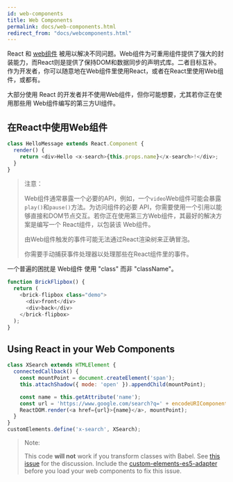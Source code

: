 ```yaml
---
id: web-components
title: Web Components
permalink: docs/web-components.html
redirect_from: "docs/webcomponents.html"
---
```


React 和 [web组件](https://developer.mozilla.org/en-US/docs/Web/Web_Components) 被用以解决不同问题。Web组件为可重用组件提供了强大的封装能力，而React则是提供了保持DOM和数据同步的声明式库。二者目标互补。作为开发者，你可以随意地在Web组件里使用React，或者在React里使用Web组件，或都有。

大部分使用 React 的开发者并不使用Web组件，但你可能想要，尤其若你正在使用那些用 Web组件编写的第三方UI组件。

## 在React中使用Web组件

```javascript
class HelloMessage extends React.Component {
  render() {
    return <div>Hello <x-search>{this.props.name}</x-search>!</div>;
  }
}
```

>注意：
>
> Web组件通常暴露一个必要的API，例如，一个`video`Web组件可能会暴露`play()`和`pause()`方法。为访问组件的必要 API，你需要使用一个引用以能够直接和DOM节点交互。若你正在使用第三方Web组件，其最好的解决方案是编写一个 React组件，以包装该 Web组件。
>
> 由Web组件触发的事件可能无法通过React渲染树来正确冒泡。
>
> 你需要手动捕获事件处理器以处理那些在React组件里的事件。 

一个普遍的困扰是 Web组件 使用 "class" 而非 "className"。

```javascript
function BrickFlipbox() {
  return (
    <brick-flipbox class="demo">
      <div>front</div>
      <div>back</div>
    </brick-flipbox>
  );
}
```

## Using React in your Web Components

```javascript
class XSearch extends HTMLElement {
  connectedCallback() {
    const mountPoint = document.createElement('span');
    this.attachShadow({ mode: 'open' }).appendChild(mountPoint);

    const name = this.getAttribute('name');
    const url = 'https://www.google.com/search?q=' + encodeURIComponent(name);
    ReactDOM.render(<a href={url}>{name}</a>, mountPoint);
  }
}
customElements.define('x-search', XSearch);
```

>Note:
>
>This code **will not** work if you transform classes with Babel. See [this issue](https://github.com/w3c/webcomponents/issues/587) for the discussion.
>Include the [custom-elements-es5-adapter](https://github.com/webcomponents/webcomponentsjs#custom-elements-es5-adapterjs) before you load your web components to fix this issue.
